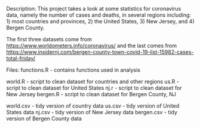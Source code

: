 Description: This project takes a look at some statistics for coronavirus data, namely the number of cases and deaths, in several regions including: 1) most countries and provinces, 2) the United States, 3) New Jersey, and 4) Bergen County.

The first three datasets come from https://www.worldometers.info/coronavirus/ and the last comes from https://www.insidernj.com/bergen-county-town-covid-19-list-15982-cases-total-friday/

Files:
functions.R - contains functions used in analysis

world.R - script to clean dataset for countries and other regions
us.R - script to clean dataset for United States
nj.r - script to clean dataset for New Jersey
bergen.R - script to clean dataset for Bergen County, NJ

world.csv - tidy version of country data
us.csv - tidy version of United States data
nj.csv - tidy version of New Jersey data
bergen.csv - tidy version of Bergen County data